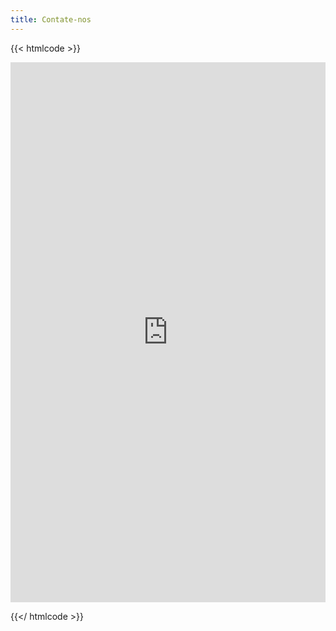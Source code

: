 ```yaml
---
title: Contate-nos
---
```


{{< htmlcode >}}


<iframe src="https://docs.google.com/forms/d/e/1FAIpQLSe3CoLKMb3nzy7KIpebn2xvkd3CBNMLCK_dB0CWUhQY-QP5vA/viewform?embedded=true" width="640" height="864" frameborder="0" marginheight="0" marginwidth="0" style="margin: 0 auto; width: 100%">Loading…</iframe>


{{</ htmlcode >}}
